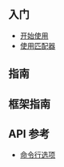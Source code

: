 ## 入门

- [开始使用](./intro.md)
- [使用匹配器](./using-matchers.md)

## 指南

## 框架指南

## API 参考

- [命令行选项](./cli.md)